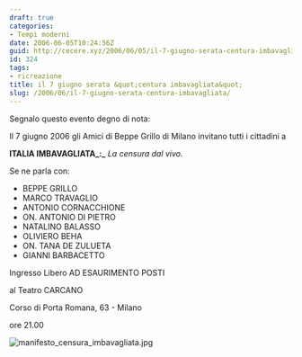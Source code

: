 ```yaml
---
draft: true
categories:
- Tempi moderni
date: 2006-06-05T10:24:56Z
guid: http://cecere.xyz/2006/06/05/il-7-giugno-serata-centura-imbavagliata/
id: 324
tags:
- ricreazione
title: il 7 giugno serata &quot;centura imbavagliata&quot;
slug: /2006/06/il-7-giugno-serata-centura-imbavagliata/
---
```


Segnalo questo evento degno di nota:

Il 7 giugno 2006 gli Amici di Beppe Grillo di Milano invitano tutti i cittadini a
  
**ITALIA IMBAVAGLIATA_:_** _La censura dal vivo._

Se ne parla con:

- BEPPE GRILLO
- MARCO TRAVAGLIO
- ANTONIO CORNACCHIONE
- ON. ANTONIO DI PIETRO
- NATALINO BALASSO
- OLIVIERO BEHA
- ON. TANA DE ZULUETA
- GIANNI BARBACETTO

Ingresso Libero AD ESAURIMENTO POSTI

al Teatro CARCANO
  
Corso di Porta Romana, 63 - Milano
  
ore 21.00

<img alt="manifesto_censura_imbavagliata.jpg" id="image323" src="http://cecere.xyz/wp-content/uploads/sites/3/2006/06/manifesto_censura_imbavagliata.jpg" />